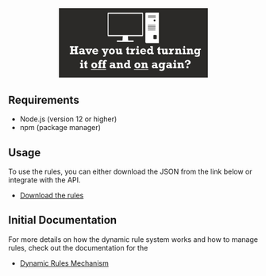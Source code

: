 <div align="center">
    <img src="output/logo.jpg" alt="Turn it Off Logo" width="300">
</div>

## Requirements
- Node.js (version 12 or higher)
- npm (package manager)

## Usage
To use the rules, you can either download the JSON from the link below or integrate with the API.

- [Download the rules](https://raw.githubusercontent.com/Lovi-0/Turn-it-off/refs/heads/main/output/data.json)

## Initial Documentation
For more details on how the dynamic rule system works and how to manage rules, check out the documentation for the 
- [Dynamic Rules Mechanism](https://github.com/austinogola/onlyfans-dynamic-rules/blob/refs%2Fheads%2Fmain/doc%2FREADME.md)